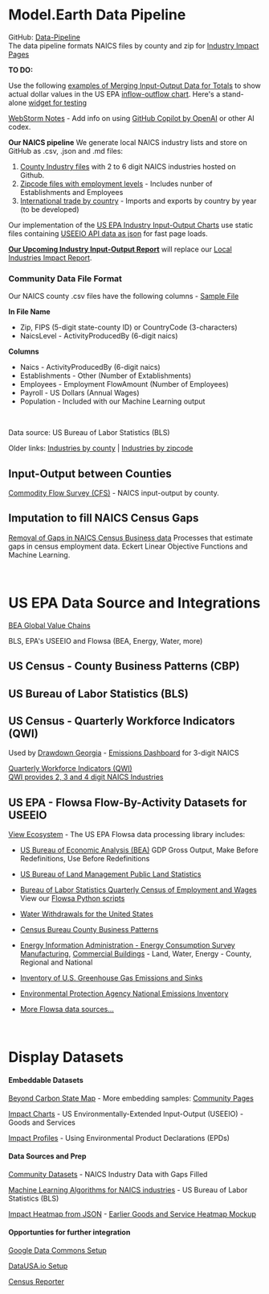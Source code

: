 # Model.Earth Data Pipeline

GitHub: [Data-Pipeline](https://github.com/modelearth/data-pipeline)  
The data pipeline formats NAICS files by county and zip for [Industry Impact Pages](https://model.earth/localsite/info/)  

**TO DO:**

Use the following [examples of Merging Input-Output Data for Totals](/localsite/info/data/totals/) to show actual dollar values in the US EPA [inflow-outflow chart](../../../io/charts/). Here's a stand-alone [widget for testing](http://localhost:8887/io/build/iochart.html#indicators=ENRG,GHG,VADD&sectors=113000,327310,327400,333613,335912,336111,562111,562212)

[WebStorm Notes](https://docs.google.com/document/d/1BKxx5Q5rtNgZ9cD-Hsgdi_nEL1YPCfPhKjbnIqMgCRI/edit?usp=sharing) - Add info on using [GitHub Copilot by OpenAI](https://github.com/features/copilot) or other AI codex.

**Our NAICS pipeline**
We generate local NAICS industry lists and store on GitHub as .csv, .json and .md files:
1. [County Industry files](https://github.com/modelearth/community-data) with 2 to 6 digit NAICS industries hosted on Github.    
2. [Zipcode files with employment levels](https://github.com/modelearth/community-data/tree/master/us/zipcodes/naics) - Includes nunber of Establishments and Employees 
3. [International trade by country](international) - Imports and exports by country by year (to be developed)  

Our implementation of the [US EPA Industry Input-Output Charts](../../../io/charts/) use static files containing [USEEIO API data as json](https://github.com/modelearth/io/tree/main/build/api) for fast page loads.

**[Our Upcoming Industry Input-Output Report](/localsite/info/naics/)** will replace our [Local Industries Impact Report](../../localsite/info/).
<br>

### Community Data File Format

Our NAICS county .csv files have the following columns - [Sample File](https://github.com/modelearth/community-data/blob/master/us/zipcodes/naics/3/0/3/1/8/zipcode30318-census-naics6-2018.csv)<!--[Sample File](https://github.com/modelearth/community-data/blob/master/us/state/GA/naics/GA_data_filled.csv)-->  

**In File Name**
- Zip, FIPS (5-digit state-county ID) or CountryCode (3-characters)  
- NaicsLevel - ActivityProducedBy (6-digit naics)  

**Columns**
- Naics - ActivityProducedBy (6-digit naics)  
- Establishments - Other (Number of Extablishments)  
- Employees - Employment FlowAmount (Number of Employees)  
- Payroll - US Dollars (Annual Wages)
- Population - Included with our Machine Learning output
<br>

Data source: US Bureau of Labor Statistics (BLS)

Older links: [Industries by county](https://github.com/modelearth/community-data/tree/master/us/state) | [Industries by zipcode](../../../community/industries/)  


## Input-Output between Counties

[Commodity Flow Survey (CFS)](https://github.com/modelearth/commodity-flow-survey) - NAICS input-output by county.

## Imputation to fill NAICS Census Gaps

[Removal of Gaps in NAICS Census Business data](research)
Processes that estimate gaps in census employment data.
Eckert Linear Objective Functions and Machine Learning.

<!-- This has been moved:  
To avoid gaps in county industry data, we'll use this [2018 data from Eckert](https://github.com/modelearth/community-data/tree/master/process/cbp).  
-->

<!--
[Embeddable IO Widgets](../../charts) use the [static JSON files](https://github.com/modelearth/io/tree/main/build/api) output from the [USEEIO API](https://github.com/USEPA/USEEIO_API/wiki).
We recommend that you work in [USEEIO-widgets repo](../../charts) if you are interested in interacting with the API data.
-->

<!--
    12-digit FIPS Code - state, county, tract, block group
    https://www.policymap.com/2012/08/tips-on-fips-a-quick-guide-to-geographic-place-codes-part-iii/
-->
<br>


# US EPA Data Source and Integrations

[BEA Global Value Chains](https://www.bea.gov/data/special-topics/global-value-chains)

BLS, EPA's USEEIO and Flowsa (BEA, Energy, Water, more)

## US Census - County Business Patterns (CBP)


## US Bureau of Labor Statistics (BLS)

<!--
Quarterly Census of Employment and Wages (QCEW) - Includes Latitude and Longitude of establishments
-->

## US Census - Quarterly Workforce Indicators (QWI)

Used by [Drawdown Georgia](https://cepl.gatech.edu/projects/Drawdown-Georgia) - [Emissions Dashboard](https://drawdownga.gatech.edu/) for 3-digit NAICS

<a href="https://www.census.gov/data/developers/data-sets/qwi.html">Quarterly Workforce Indicators (QWI)</a>  
[QWI provides 2, 3 and 4 digit NAICS Industries](https://lehd.ces.census.gov/data/schema/latest/lehd_public_use_schema.html#_industry)

<!--
We may combine QWI data with BLS data to estimate 6-digit naics employment and payroll based on the number of firms in a county and additional county attributes.
-->

<!--
* [US Department of Commerce](https://github.com/USEPA/flowsa/wiki/Available-Data#flow-by-activity-datasets)
-->

## US EPA - Flowsa Flow-By-Activity Datasets for USEEIO

[View Ecosystem](../../../io/about/api/) - The US EPA Flowsa data processing library includes:

* [US Bureau of Economic Analysis (BEA)](https://www.bea.gov/data/industries/gross-output-by-industry)
GDP Gross Output, Make Before Redefinitions, Use Before Redefinitions

* [US Bureau of Land Management Public Land Statistics](https://www.blm.gov/about/data/public-land-statistics)

* [Bureau of Labor Statistics Quarterly Census of Employment and Wages](https://www.bls.gov/cew/)  
View our [Flowsa Python scripts](flowsa)

* [Water Withdrawals for the United States](https://pubs.acs.org/doi/abs/10.1021/es903147k?journalCode=esthag)

* [Census Bureau County Business Patterns](https://www.census.gov/programs-surveys/cbp.html)

* [Energy Information Administration - Energy Consumption Survey](https://www.eia.gov/consumption/)
[Manufacturing](https://www.eia.gov/consumption/manufacturing/), [Commercial Buildings](https://www.eia.gov/consumption/commercial/) - Land, Water, Energy - County, Regional and National

* [Inventory of U.S. Greenhouse Gas Emissions and Sinks](https://www.epa.gov/ghgemissions/inventory-us-greenhouse-gas-emissions-and-sinks)

* [Environmental Protection Agency National Emissions Inventory](https://www.epa.gov/air-emissions-inventories/national-emissions-inventory-nei)

* [More Flowsa data sources...](https://github.com/USEPA/flowsa/wiki/Available-Data#flow-by-activity-datasets) 

<br>


# Display Datasets


#### Embeddable Datasets
<!-- ../#mapview=country -->
[Beyond Carbon State Map](../../../apps/beyondcarbon/#mapview=state) - More embedding samples: [Community Pages](../../../apps)

[Impact Charts](../../../io/charts/) - US Environmentally-Extended Input-Output (USEEIO) - Goods and Services 

[Impact Profiles](../../../io/template/) - Using Environmental Product Declarations (EPDs)


#### Data Sources and Prep

[Community Datasets](https://github.com/modelearth/community-data/) - NAICS Industry Data with Gaps Filled  

[Machine Learning Algorithms for NAICS industries](https://github.com/modelearth/machine-learning/) - US Bureau of Labor Statistics (BLS)

[Impact Heatmap from JSON](/io/build/sector_list.html?view=mosaic&count=50) - [Earlier Goods and Service Heatmap Mockup](../../../community/start/dataset/)


#### Opportunties for further integration

[Google Data Commons Setup](datacommons)  

[DataUSA.io Setup](datausa)  

[Census Reporter](../../../community/resources/censusreporter/)
<!--

[EPA Flowsa Setup](flowsa) - includes U.S. Bureau of Labor Statistics (BLS) industry data  

---
<br>
Are any maps or navigation standards using YAML for layer lists (instead of [json](ga-layers.json)?)  
[YAML Sample](https://nodeca.github.io/js-yaml/) - [Source](https://github.com/nodeca/js-yaml)
-->
